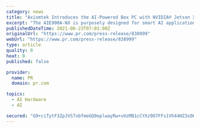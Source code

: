 ```yaml
---
category: news
title: "Axiomtek Introduces the AI-Powered Box PC with NVIDIA® Jetson Xavier™ NX for 5G and AMR Applications – AIE900A-NX"
excerpt: "The AIE900A-NX is purposely designed for smart AI applications, especially for Autonomous Mobile Robotics. Its features include four PoE and an onboard MIPI CSI-2 interface for high-speed video surveillance applications."
publishedDateTime: 2021-06-23T07:01:00Z
originalUrl: "https://www.pr.com/press-release/838999"
webUrl: "https://www.pr.com/press-release/838999"
type: article
quality: 0
heat: 0
published: false

provider:
  name: PR
  domain: pr.com

topics:
  - AI Hardware
  - AI

secured: "G9+ciTytF3ZpJVS7xbfmeGQ9eplwayRw+vUzMB1cCYXz9O7FFs1Vh44HZ3sOKZR+yYm9i+X6IzrFIIH1/PdIqqk4gQ7Srm1qSHnBtcIUErwrp4dbnRzVRTnxmoAmERSLeu/gnPU3ucxsJb3lBs9udLtSF2BqxI4Ay1YE42pmYxqQGsaCnhHXwH5xuoFqJWiHkzB7ZPJg1sb/Ocuwn1moM+OuSjZd4VqJ9xbomrqGBGKcr6f3RjldX0FYFEYWKjcz4XM1P5ex7R9RdB8GcD6oizLsBduKsMrdAmYLmn9sqhigWVPLzHpe+8SXzX3vYy4nP88qTuc/PfohZMDVTtjyhLXpOh0Cz1ZfgzvcURsiJUE=;sZagoa0cFVa0Y7kr7js5zw=="
---
```


